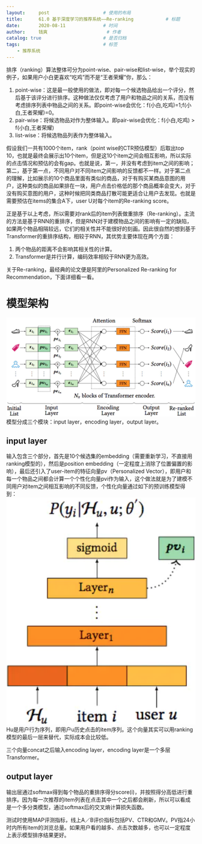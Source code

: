 ```yaml
---
layout:     post   				    # 使用的布局
title:      61.0 基于深度学习的推荐系统——Re-ranking			# 标题 
date:       2020-08-11  			# 时间
author:     钱爽 						# 作者
catalog: true 						# 是否归档
tags:								# 标签
    - 推荐系统
---
```


排序（ranking）算法整体可分为point-wise、pair-wise和list-wise，举个现实的例子，如果用户小白更喜欢“吃鸡”而不是“王者荣耀”你，那么：
1. point-wise：这是最一般使用的做法，即对每一个候选物品给出一个评分，然后基于该评分进行排序。这种做法仅仅考虑了用户和物品之间的关系，而没有考虑排序列表中物品之间的关系。即point-wise会优化：f(小白,吃鸡)=1;f(小白,王者荣耀)=0。
2. pair-wise：将候选物品对作为整体输入。即pair-wise会优化：f(小白,吃鸡) > f(小白,王者荣耀)
3. list-wise：将候选物品列表作为整体输入。

假设我们一共有1000个item，rank（point wise的CTR预估模型）后取出top 10，也就是最终会展示出10个item，但是这10个item之间会相互影响，所以实际的点击情况和预估的会有gap。也就是说，第一，并没有考虑到item之间的影响；第二，基于第一点，不同用户对不同item之间影响的反馈都不一样。对于第二点的理解，比如展示的10个商品里面有类似的商品，对于有购买某商品意图的用户，这种类似的商品如果排在一块，用户点击价格低的那个商品概率会变大，对于没有购买意图的用户，这种时候把同类商品打散可能更适合让用户去发现。也就是需要预估在items的集合A下，user U对每个item的Re-ranking score。

正是基于以上考虑，所以需要对rank后的item列表做重排序（Re-ranking）。主流的方法是基于RNN的重排序，但是RNN对于建模物品之间的影响有一定的缺陷，如果两个物品相隔较远，它们的相关性并不能很好的刻画。因此很自然的想到基于Transformer的重排序结构，相较于RNN，其优势主要体现在两个方面：
1. 两个物品的距离不会影响其相关性的计算。
2. Transformer是并行计算，编码效率相较于RNN更为高效。

关于Re-ranking，最经典的论文便是阿里的Personalized Re-ranking for Recommendation，下面详细看一看。

# 模型架构

![PRM](/img/PRM-01.png)
模型分成三个模块：input layer，encoding layer，output layer。

## input layer

输入包含三个部分，首先是10个候选集的embedding（需要重新学习，不直接用ranking模型的），然后是position embedding（一定程度上消除了位置偏置的影响），最后还引入了user-item的特征向量pv（Personalized Vector），即用户和每一个物品之间都会计算一个个性化向量pvi作为输入，这个做法就是为了建模不同用户对item之间相互影响的不同反馈，个性化向量通过如下的预训练模型得到：
![PRM](/img/PRM-02.png)
Hu是用户行为序列，即用户u历史点击的item序列。这个向量其实可以用ranking模型的最后一层来替代，实际成本会比较低。

三个向量concat之后输入encoding layer，encoding layer是一个多层Transformer。

## output layer

输出层通过softmax得到每个物品的重排序得分score(i)，并按照得分高低进行重排序。因为每一次推荐的item列表在点击其中一个之后都会刷新，所以可以看成是一个多分类模型，通过softmax后的交叉熵计算损失函数。

测试时使用MAP评测指标，线上A／B评价指标包括PV、CTR和GMV。PV指24小时内所有item的浏览总量。如果用户看的越多、点击次数越多，也可以一定程度上表示模型排序结果更好。